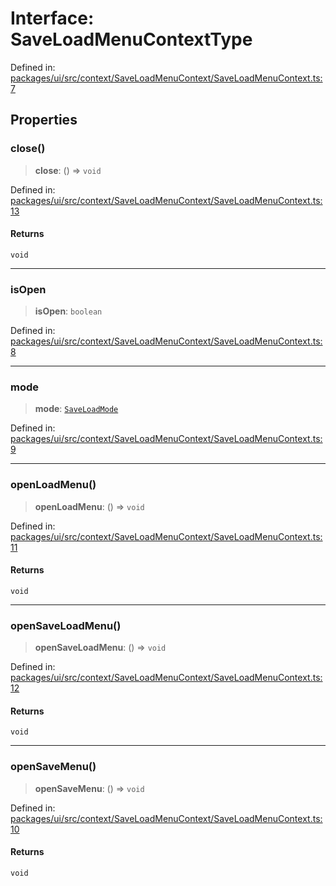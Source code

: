 # Interface: SaveLoadMenuContextType

Defined in: [packages/ui/src/context/SaveLoadMenuContext/SaveLoadMenuContext.ts:7](https://github.com/laruss/react-text-game/blob/ebc985d74d2d38c34169b7426a7d28520cf19743/packages/ui/src/context/SaveLoadMenuContext/SaveLoadMenuContext.ts#L7)

## Properties

### close()

> **close**: () => `void`

Defined in: [packages/ui/src/context/SaveLoadMenuContext/SaveLoadMenuContext.ts:13](https://github.com/laruss/react-text-game/blob/ebc985d74d2d38c34169b7426a7d28520cf19743/packages/ui/src/context/SaveLoadMenuContext/SaveLoadMenuContext.ts#L13)

#### Returns

`void`

***

### isOpen

> **isOpen**: `boolean`

Defined in: [packages/ui/src/context/SaveLoadMenuContext/SaveLoadMenuContext.ts:8](https://github.com/laruss/react-text-game/blob/ebc985d74d2d38c34169b7426a7d28520cf19743/packages/ui/src/context/SaveLoadMenuContext/SaveLoadMenuContext.ts#L8)

***

### mode

> **mode**: [`SaveLoadMode`](../type-aliases/SaveLoadMode.md)

Defined in: [packages/ui/src/context/SaveLoadMenuContext/SaveLoadMenuContext.ts:9](https://github.com/laruss/react-text-game/blob/ebc985d74d2d38c34169b7426a7d28520cf19743/packages/ui/src/context/SaveLoadMenuContext/SaveLoadMenuContext.ts#L9)

***

### openLoadMenu()

> **openLoadMenu**: () => `void`

Defined in: [packages/ui/src/context/SaveLoadMenuContext/SaveLoadMenuContext.ts:11](https://github.com/laruss/react-text-game/blob/ebc985d74d2d38c34169b7426a7d28520cf19743/packages/ui/src/context/SaveLoadMenuContext/SaveLoadMenuContext.ts#L11)

#### Returns

`void`

***

### openSaveLoadMenu()

> **openSaveLoadMenu**: () => `void`

Defined in: [packages/ui/src/context/SaveLoadMenuContext/SaveLoadMenuContext.ts:12](https://github.com/laruss/react-text-game/blob/ebc985d74d2d38c34169b7426a7d28520cf19743/packages/ui/src/context/SaveLoadMenuContext/SaveLoadMenuContext.ts#L12)

#### Returns

`void`

***

### openSaveMenu()

> **openSaveMenu**: () => `void`

Defined in: [packages/ui/src/context/SaveLoadMenuContext/SaveLoadMenuContext.ts:10](https://github.com/laruss/react-text-game/blob/ebc985d74d2d38c34169b7426a7d28520cf19743/packages/ui/src/context/SaveLoadMenuContext/SaveLoadMenuContext.ts#L10)

#### Returns

`void`
